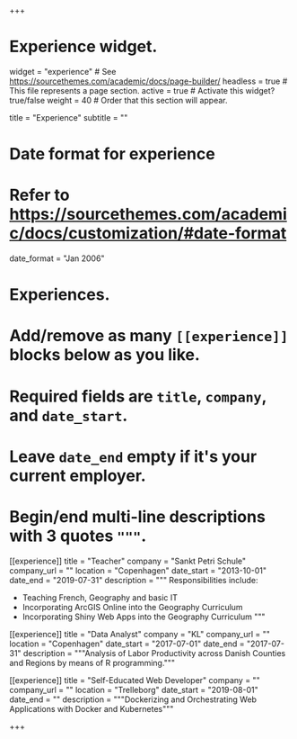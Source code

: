 +++
# Experience widget.
widget = "experience"  # See https://sourcethemes.com/academic/docs/page-builder/
headless = true  # This file represents a page section.
active = true  # Activate this widget? true/false
weight = 40  # Order that this section will appear.

title = "Experience"
subtitle = ""

# Date format for experience
#   Refer to https://sourcethemes.com/academic/docs/customization/#date-format
date_format = "Jan 2006"

# Experiences.
#   Add/remove as many `[[experience]]` blocks below as you like.
#   Required fields are `title`, `company`, and `date_start`.
#   Leave `date_end` empty if it's your current employer.
#   Begin/end multi-line descriptions with 3 quotes `"""`.
[[experience]]
  title = "Teacher"
  company = "Sankt Petri Schule"
  company_url = ""
  location = "Copenhagen"
  date_start = "2013-10-01"
  date_end = "2019-07-31"
  description = """
  Responsibilities include:
  
  * Teaching French, Geography and basic IT
  * Incorporating ArcGIS Online into the Geography Curriculum 
  * Incorporating Shiny Web Apps into the Geography Curriculum
  """
  
[[experience]]
  title = "Data Analyst"
  company = "KL"
  company_url = ""
  location = "Copenhagen"
  date_start = "2017-07-01"
  date_end = "2017-07-31"
  description = """Analysis of Labor Productivity across Danish Counties and Regions by means of R programming."""
  
[[experience]]
  title = "Self-Educated Web Developer"
  company = ""
  company_url = ""
  location = "Trelleborg"
  date_start = "2019-08-01"
  date_end = ""
  description = """Dockerizing and Orchestrating Web Applications with Docker and Kubernetes"""

+++
